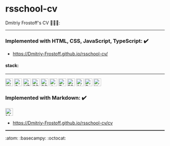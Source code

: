 # rsschool-cv

Dmitriy Frostoff's CV 👨‍🎓📝:

---

### Implemented with HTML, CSS, JavaScript, TypeScript: ✔️

- https://Dmitriy-Frostoff.github.io/rsschool-cv/

#### stack:

---

<div>
  <img src="https://img.shields.io/badge/-webpack-%23090909?style=for-the-badge&logo=webpack" height="24" alt="Webpack badge">
  <img src="https://img.shields.io/badge/-gulp-%23090909?style=for-the-badge&logo=gulp" height="24" alt="Gulp badge">
  <img src="https://img.shields.io/badge/-HTML5-%23090909?style=for-the-badge&logo=HTML5" height="24" alt="HTML5 badge">
  <img src="https://img.shields.io/badge/css3-%23090909.svg?style=for-the-badge&logo=css3&logoColor=%231572B6" height="24" alt="CSS3 badge">
  <img src="https://img.shields.io/badge/-scss-%23090909?style=for-the-badge&logo=sass" height="24" alt="SCSS badge">
  <img src="https://img.shields.io/badge/-javascript-%23090909?style=for-the-badge&logo=javascript" height="24" alt="JavaScript badge">
  <img src="https://img.shields.io/badge/-typescript-%23090909?style=for-the-badge&logo=typescript" height="24" alt="TypeScript badge">
  <img src="https://img.shields.io/badge/-ESLint-%23090909?style=for-the-badge&logo=ESLint&logoColor=341BAB" height="24" alt="ESLint badge">
  <img src="https://img.shields.io/badge/-Airbnb-%23090909?style=for-the-badge&logo=Airbnb&logoColor=23ff5a5f" height="24" alt="Airbnb badge">
  <img src="https://img.shields.io/badge/-prettier-%23090909?style=for-the-badge&logo=prettier&logoColor=F7BA3E" height="24" alt="Prettier badge">
  <img src="https://img.shields.io/badge/-Husky-%23090909?style=for-the-badge&logo=Husky&logoColor=FFFF56" height="24" alt="Husky badge">
</div
  
---

### Implemented with Markdown: ✔️

<div>
  <img src="https://img.shields.io/badge/-Markdown-%23090909?style=for-the-badge&logo=Markdown&logoColor=FFFFFF" height="24" alt="Markdown badge">
</div>

- https://Dmitriy-Frostoff.github.io/rsschool-cv/cv

<hr style="border:1px solid gray">

:atom: :basecampy: :octocat:
